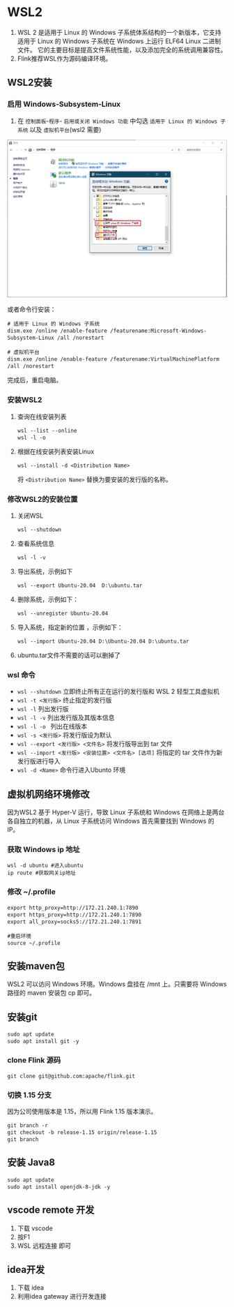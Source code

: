 # WSL2

1. WSL 2 是适用于 Linux 的 Windows 子系统体系结构的一个新版本，它支持适用于 Linux 的 Windows 子系统在 Windows 上运行 ELF64 Linux 二进制文件。 它的主要目标是提高文件系统性能，以及添加完全的系统调用兼容性。
2. Flink推荐WSL作为源码编译环境。

## WSL2安装

### 启用 Windows-Subsystem-Linux

1. 在 `控制面板`-`程序`- `启用或关闭 Windows 功能` 中勾选 `适用于 Linux 的 Windows 子系统` 以及 `虚拟机平台`(wsl2 需要)

![WSL2安装](..\15.Flink源码解析\WSL2安装.png)

或者命令行安装：

~~~
# 适用于 Linux 的 Windows 子系统
dism.exe /online /enable-feature /featurename:Microsoft-Windows-Subsystem-Linux /all /norestart

# 虚拟机平台
dism.exe /online /enable-feature /featurename:VirtualMachinePlatform /all /norestart
~~~

完成后，重启电脑。

### 安装WSL2

1. 查询在线安装列表

   ~~~
   wsl --list --online 
   wsl -l -o
   ~~~

2. 根据在线安装列表安装Linux

   ~~~
   wsl --install -d <Distribution Name>
   ~~~

   将 `<Distribution Name>` 替换为要安装的发行版的名称。

### 修改WSL2的安装位置

1. 关闭WSL

   ~~~
   wsl --shutdown
   ~~~

2. 查看系统信息

   ~~~
   wsl -l -v
   ~~~

3. 导出系统，示例如下

   ~~~
   wsl --export Ubuntu-20.04  D:\ubuntu.tar
   ~~~

4. 删除系统，示例如下：

   ~~~
   wsl --unregister Ubuntu-20.04
   ~~~

5. 导入系统，指定新的位置 ，示例如下：

   ~~~
   wsl --import Ubuntu-20.04 D:\Ubuntu-20.04 D:\ubuntu.tar
   ~~~

6. ubuntu.tar文件不需要的话可以删掉了

### wsl 命令

- `wsl --shutdown` 立即终止所有正在运行的发行版和 WSL 2 轻型工具虚拟机
- `wsl -t <发行版>` 终止指定的发行版
- `wsl -l` 列出发行版
- `wsl -l -v` 列出发行版及其版本信息
- `wsl -l -o ` 列出在线版本
- `wsl -s <发行版>` 将发行版设为默认
- `wsl --export <发行版> <文件名>` 将发行版导出到 tar 文件
- `wsl --import <发行版> <安装位置> <文件名> [选项]` 将指定的 tar 文件作为新发行版进行导入
- `wsl -d <Name>` 命令行进入Ubunto 环境

## 虚拟机网络环境修改

因为WSL2 基于 Hyper-V 运行，导致 Linux 子系统和 Windows 在网络上是两台各自独立的机器，从 Linux 子系统访问 Windows 首先需要找到 Windows 的 IP。

### 获取 Windows ip 地址

~~~
wsl -d ubuntu #进入ubuntu
ip route #获取网关ip地址
~~~

### 修改 ~/.profile

~~~
export http_proxy=http://172.21.240.1:7890
export https_proxy=http://172.21.240.1:7890
export all_proxy=socks5://172.21.240.1:7891

#重启环境
source ~/.profile
~~~

## 安装maven包

WSL2 可以访问 Windows 环境。Windows 盘挂在 /mnt 上。只需要将 Windows路径的 maven 安装包 cp 即可。

## 安装git

~~~
sudo apt update
sudo apt install git -y
~~~

###  clone Flink 源码

~~~
git clone git@github.com:apache/flink.git
~~~

### 切换 1.15 分支

因为公司使用版本是 1.15，所以用 Flink 1.15 版本演示。

~~~
git branch -r
git checkout -b release-1.15 origin/release-1.15
git branch
~~~

## 安装 Java8

~~~
sudo apt update
sudo apt install openjdk-8-jdk -y
~~~

## vscode remote 开发

1. 下载 vscode
2. 按F1
3. WSL 远程连接 即可

## idea开发

1. 下载 idea
2. 利用idea gateway 进行开发连接
